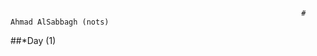                                                                      # Ahmad AlSabbagh (nots)
##*Day (1)

